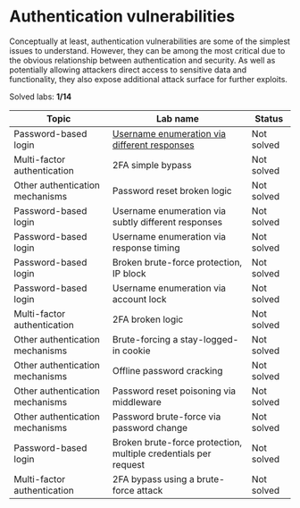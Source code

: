# Authentication vulnerabilities
Conceptually at least, authentication vulnerabilities are some of the simplest issues to understand. However, they can be among the most critical due to the obvious relationship between authentication and security. As well as potentially allowing attackers direct access to sensitive data and functionality, they also expose additional attack surface for further exploits.

Solved labs: **1/14**

| Topic                           | Lab name                                                                                                                                                                     | Status     |
| ------------------------------- | ---------------------------------------------------------------------------------------------------------------------------------------------------------------------------- | -----------|
| Password-based login            | [Username enumeration via different responses](Username_enumeration_via_different_responses.md)                                                                              | Not solved |
| Multi-factor authentication     | 2FA simple bypass                                                                                                                                                            | Not solved |
| Other authentication mechanisms | Password reset broken logic                                                                                                                                                  | Not solved |
| Password-based login            | Username enumeration via subtly different responses                                                                                                                          | Not solved |
| Password-based login            | Username enumeration via response timing                                                                                                                                     | Not solved |
| Password-based login            | Broken brute-force protection, IP block                                                                                                                                      | Not solved |
| Password-based login            | Username enumeration via account lock                                                                                                                                        | Not solved |
| Multi-factor authentication     | 2FA broken logic                                                                                                                                                             | Not solved |
| Other authentication mechanisms | Brute-forcing a stay-logged-in cookie                                                                                                                                        | Not solved |
| Other authentication mechanisms | Offline password cracking                                                                                                                                                    | Not solved |
| Other authentication mechanisms | Password reset poisoning via middleware                                                                                                                                      | Not solved |
| Other authentication mechanisms | Password brute-force via password change                                                                                                                                     | Not solved |
| Password-based login            | Broken brute-force protection, multiple credentials per request                                                                                                              | Not solved |
| Multi-factor authentication     | 2FA bypass using a brute-force attack                                                                                                                                        | Not solved |
